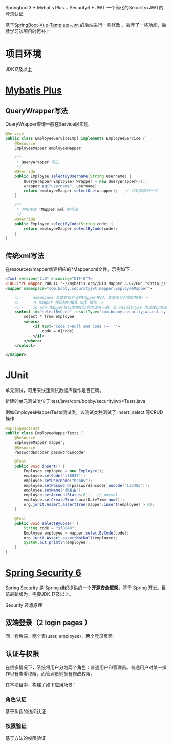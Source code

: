 Springboot3 + Mybatis Plus + Security6 + JWT 一个简化的Security+JWT的登录认证

基于[SpringBoot-Vue-Template-Jwt
](https://github.com/itbaima-study/SpringBoot-Vue-Template-Jwt) 的后端进行一些修改
，丢弃了一些功能，后续学习该项目时再补上

# 项目环境

JDK17及以上



# [Mybatis Plus](https://baomidou.com/)

## QueryWrapper写法

QueryWrapper查询一般在Service层实现

```java
@Service
public class EmployeeServiceImpl implements EmployeeService {
    @Resource
    EmployeeMapper employeeMapper;

    /**
     * QueryWrapper 写法
     */
    @Override
    public Employee selectByUsername(String username) {
        QueryWrapper<Employee> wrapper = new QueryWrapper<>();
        wrapper.eq("username", username);
        return employeeMapper.selectOne(wrapper);   // 找到具体的一个
    }

    /**
     * 利用传统 *Mapper.xml 的写法
     */
    @Override
    public Employee selectByCode(String code) {
        return employeeMapper.selectByCode(code);
    }
}
```

## 传统xml写法

在resources/mapper新建相应的*Mapper.xml文件，示例如下：

```xml
<?xml version="1.0" encoding="UTF-8"?>
<!DOCTYPE mapper PUBLIC "-//mybatis.org//DTD Mapper 3.0//EN" "<http://mybatis.org/dtd/mybatis-3-mapper.dtd>">
<mapper namespace="com.bobby.securityjwt.mapper.EmployeeMapper">

    <!--    namespace 具体到自定义的Mapper接口，其余部分为固定模板-->
    <!--    在 mapper 代码块内编写 sql 操作-->
    <!--    id 应与 Mapper接口类种定义的方法名一致，且 resultType 为该接口方法的返回类型-->
    <select id="selectByCode" resultType="com.bobby.securityjwt.entity.Employee">
        select * from employee
        <where>
            <if test="code !=null and code != ''">
                code = #{code}
            </if>
        </where>
    </select>

</mapper>

```

# JUnit

单元测试，可用来快速测试数据库操作是否正确。

新建的单元测试类位于 test/java/com/bobby/securityjwt/*Tests.java

例如EmployeeMapperTests测试类，该测试类种测试了 insert, select 等CRUD操作

```java
@SpringBootTest
public class EmployeeMapperTests {
    @Resource
    EmployeeMapper mapper;
    @Resource
    PasswordEncoder passwordEncoder;

    @Test
    public void insert() {
        Employee employee = new Employee();
        employee.setCode("sf8848");
        employee.setUsername("bobby");
        employee.setPassword(passwordEncoder.encode("123456"));
        employee.setName("黄准备");
        employee.setAccountStatus(0);   // normal
        employee.setCreateTime(LocalDateTime.now());
        org.junit.Assert.assertTrue(mapper.insert(employee) > 0);
    }

    @Test
    public void selectByCode() {
        String code = "sf8848";
        Employee employee = mapper.selectByCode(code);
        org.junit.Assert.assertNotNull(employee);
        System.out.println(employee);
    }
}
```

# [Spring Security 6](https://docs.spring.io/spring-security/reference/index.html)

Spring Security 是 Spring 组织提供的一个**开源安全框架**，基于 Spring 开发。目前最新版为，需要JDK 17及以上。

Security 过滤原理

## 双端登录（2 login pages ）

同一套后端，两个表(user, employee)，两个登录页面。

## 认证与权限

在很多情况下，系统将用户分为两个角色：普通用户和管理员。普通用户对某一操作只有查看权限，而管理员则拥有修改权限。

在本项目中，构建了如下应用场景：

### 角色认证

基于角色的访问认证

### 权限验证

基于方法的权限验证
